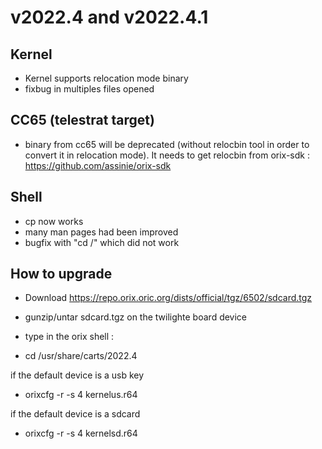 # v2022.4 and v2022.4.1

## Kernel

* Kernel supports relocation mode binary
* fixbug in multiples files opened

## CC65 (telestrat target)

* binary from cc65 will be deprecated (without relocbin tool in order to convert it in relocation mode). It needs to get relocbin from orix-sdk : https://github.com/assinie/orix-sdk

## Shell

* cp now works
* many man pages had been improved
* bugfix with "cd /" which did not work

## How to upgrade

* Download https://repo.orix.oric.org/dists/official/tgz/6502/sdcard.tgz

* gunzip/untar sdcard.tgz on the twilighte board device
* type in the orix shell :
 - cd /usr/share/carts/2022.4

if the default device is a usb key

 - orixcfg -r -s 4 kernelus.r64

if the default device is a sdcard

 - orixcfg -r -s 4 kernelsd.r64

